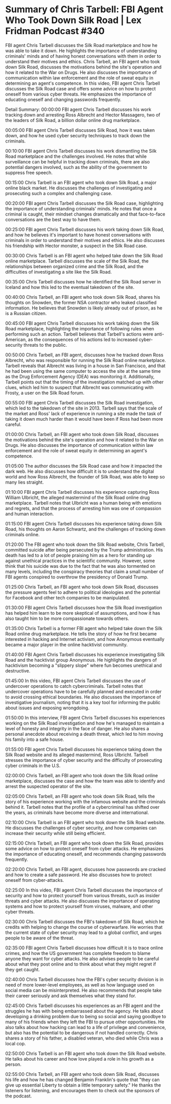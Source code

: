 # Summary of Chris Tarbell: FBI Agent Who Took Down Silk Road | Lex Fridman Podcast #340

FBI agent Chris Tarbell discusses the Silk Road marketplace and how he was able to take it down. He highlights the importance of understanding criminals' minds and of having honest conversations with them in order to understand their motives and ethics.
Chris Tarbell, an FBI agent who took down Silk Road, discusses the motivations behind the site's operation and how it related to the War on Drugs. He also discusses the importance of communication within law enforcement and the role of sweat equity in determining an agent's competence.
In this video, FBI agent Chris Tarbell discusses the Silk Road case and offers some advice on how to protect oneself from various cyber threats. He emphasizes the importance of educating oneself and changing passwords frequently.

Detail Summary: 
00:00:00
FBI agent Chris Tarbell discusses his work tracking down and arresting Ross Albrecht and Hector Massagero, two of the leaders of Silk Road, a billion dollar online drug marketplace.

00:05:00
FBI agent Chris Tarbell discusses Silk Road, how it was taken down, and how he used cyber security techniques to track down the criminals.

00:10:00
FBI agent Chris Tarbell discusses his work dismantling the Silk Road marketplace and the challenges involved. He notes that while surveillance can be helpful in tracking down criminals, there are also potential dangers involved, such as the ability of the government to suppress free speech.

00:15:00
Chris Tarbell is an FBI agent who took down Silk Road, a major online black market. He discusses the challenges of investigating and prosecuting such a complex and challenging case.

00:20:00
FBI agent Chris Tarbell discusses the Silk Road case, highlighting the importance of understanding criminals' minds. He notes that once a criminal is caught, their mindset changes dramatically and that face-to-face conversations are the best way to have them.

00:25:00
FBI agent Chris Tarbell discusses his work taking down Silk Road, and how he believes it's important to have honest conversations with criminals in order to understand their motives and ethics. He also discusses his friendship with Hector monster, a suspect in the Silk Road case.

00:30:00
Chris Tarbell is an FBI agent who helped take down the Silk Road online marketplace. Tarbell discusses the scale of the Silk Road, the relationships between organized crime and the Silk Road, and the difficulties of investigating a site like the Silk Road.

00:35:00
Chris Tarbell discusses how he identified the Silk Road server in Iceland and how this led to the eventual takedown of the site.

00:40:00
Chris Tarbell, an FBI agent who took down Silk Road, shares his thoughts on Snowden, the former NSA contractor who leaked classified information. He believes that Snowden is likely already out of prison, as he is a Russian citizen.

00:45:00
FBI agent Chris Tarbell discusses his work taking down the Silk Road marketplace, highlighting the importance of following rules when performing such an action. Tarbell believes that Tarbell's actions were anti-American, as the consequences of his actions led to increased cyber-security threats to the public.

00:50:00
Chris Tarbell, an FBI agent, discusses how he tracked down Ross Albrecht, who was responsible for running the Silk Road online marketplace. Tarbell reveals that Albrecht was living in a house in San Francisco, and that he had been using the same computer to access the site at the same time as the Drug Enforcement Agency (DEA) was monitoring it. Additionally, Tarbell points out that the timing of the investigation matched up with other clues, which led him to suspect that Albrecht was communicating with Frosty, a user on the Silk Road forum.

00:55:00
FBI agent Chris Tarbell discusses the Silk Road investigation, which led to the takedown of the site in 2013. Tarbell says that the scale of the market and Ross' lack of experience in running a site made the task of taking it down much harder than it would have been if Ross had been more careful.

01:00:00
Chris Tarbell, an FBI agent who took down Silk Road, discusses the motivations behind the site's operation and how it related to the War on Drugs. He also discusses the importance of communication within law enforcement and the role of sweat equity in determining an agent's competence.

01:05:00
The author discusses the Silk Road case and how it impacted the dark web. He also discusses how difficult it is to understand the digital world and how Ross Albrecht, the founder of Silk Road, was able to keep so many lies straight.

01:10:00
FBI agent Chris Tarbell discusses his experience capturing Ross William Ulbricht, the alleged mastermind of the Silk Road online drug marketplace. Tarbell notes that Ulbricht was a human being with emotions and regrets, and that the process of arresting him was one of compassion and human interaction.

01:15:00
FBI agent Chris Tarbell discusses his experience taking down Silk Road, his thoughts on Aaron Schwartz, and the challenges of tracking down criminals online.

01:20:00
The FBI agent who took down the Silk Road website, Chris Tarbell, committed suicide after being persecuted by the Trump administration. His death has led to a lot of people praising him as a hero for standing up against unethical practices in the scientific community. However, some think that his suicide was due to the fact that he was also tormented on many levels, including the conspiracy theories that claim a small number of FBI agents conspired to overthrow the presidency of Donald Trump.

01:25:00
Chris Tarbell, an FBI agent who took down Silk Road, discusses the pressure agents feel to adhere to political ideologies and the potential for Facebook and other tech companies to be manipulated.

01:30:00
FBI agent Chris Tarbell discusses how the Silk Road investigation has helped him learn to be more skeptical of assumptions, and how it has also taught him to be more compassionate towards others.

01:35:00
Chris Tarbell is a former FBI agent who helped take down the Silk Road online drug marketplace. He tells the story of how he first became interested in hacking and Internet activism, and how Anonymous eventually became a major player in the online hacktivist community.

01:40:00
FBI Agent Chris Tarbell discusses his experience investigating Silk Road and the hacktivist group Anonymous. He highlights the dangers of hacktivism becoming a "slippery slope" where fun becomes unethical and destructive.

01:45:00
In this video, FBI agent Chris Tarbell discusses the use of undercover operations to catch cybercriminals. Tarbell notes that undercover operations have to be carefully planned and executed in order to avoid crossing ethical boundaries. He also discusses the importance of investigative journalism, noting that it is a key tool for informing the public about issues and exposing wrongdoing.

01:50:00
In this interview, FBI agent Chris Tarbell discusses his experiences working on the Silk Road investigation and how he's managed to maintain a level of honesty and integrity in the face of danger. He also shares a personal anecdote about receiving a death threat, which led to him moving his family into a safe house.

01:55:00
FBI agent Chris Tarbell discusses his experience taking down the Silk Road website and its alleged mastermind, Ross Ulbricht. Tarbell stresses the importance of cyber security and the difficulty of prosecuting cyber criminals in the U.S.

02:00:00
Chris Tarbell, an FBI agent who took down the Silk Road online marketplace, discusses the case and how the team was able to identify and arrest the suspected operator of the site.

02:05:00
Chris Tarbell, an FBI agent who took down Silk Road, tells the story of his experience working with the infamous website and the criminals behind it. Tarbell notes that the profile of a cybercriminal has shifted over the years, as criminals have become more diverse and international.

02:10:00
Chris Tarbell is an FBI agent who took down the Silk Road website. He discusses the challenges of cyber security, and how companies can increase their security while still being efficient.

02:15:00
Chris Tarbell, an FBI agent who took down the Silk Road, provides some advice on how to protect oneself from cyber attacks. He emphasizes the importance of educating oneself, and recommends changing passwords frequently.

02:20:00
Chris Tarbell, an FBI agent, discusses how passwords are cracked and how to create a safe password. He also discusses how to protect oneself from cyber-attacks.

02:25:00
In this video, FBI agent Chris Tarbell discusses the importance of security and how to protect yourself from various threats, such as insider threats and cyber attacks. He also discusses the importance of operating systems and how to protect yourself from viruses, malware, and other cyber threats.

02:30:00
Chris Tarbell discusses the FBI's takedown of Silk Road, which he credits with helping to change the course of cyberwarfare. He worries that the current state of cyber security may lead to a global conflict, and urges people to be aware of the threat.

02:35:00
FBI agent Chris Tarbell discusses how difficult it is to trace online crimes, and how the US government has complete freedom to blame anyone they want for cyber attacks. He also advises people to be careful about what they post online and to think about what they might regret if they get caught.

02:40:00
Chris Tarbell discusses how the FBI's cyber security division is in need of more lower-level employees, as well as how language used on social media can be misinterpreted. He also recommends that people take their career seriously and ask themselves what they stand for.

02:45:00
Chris Tarbell discusses his experiences as an FBI agent and the struggles he has with being embarrassed about the agency. He talks about developing a drinking problem due to being so social and saying goodbye to many of his friends when they left the FBI to pursue other opportunities. He also talks about how hacking can lead to a life of privilege and convenience, but also has the potential to be dangerous if not handled correctly. Chris shares a story of his father, a disabled veteran, who died while Chris was a local cop.

02:50:00
Chris Tarbell is an FBI agent who took down the Silk Road website. He talks about his career and how love played a role in his growth as a person.

02:55:00
Chris Tarbell, an FBI agent who took down Silk Road, discusses his life and how he has changed Benjamin Franklin's quote that "they can give up essential Liberty to obtain a little temporary safety." He thanks the listeners for listening, and encourages them to check out the sponsors of the podcast.

